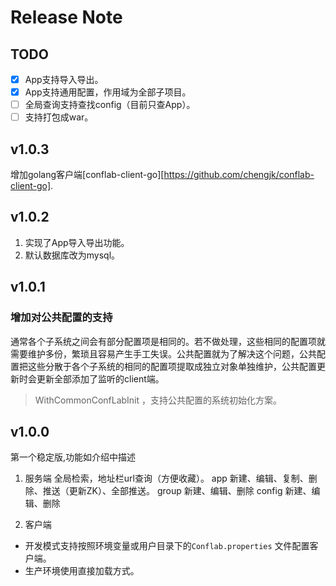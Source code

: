 # Release Note
## TODO
- [X] App支持导入导出。
- [X] App支持通用配置，作用域为全部子项目。
- [ ] 全局查询支持查找config（目前只查App）。
- [ ] 支持打包成war。

## v1.0.3
增加golang客户端[conflab-client-go][https://github.com/chengjk/conflab-client-go].

## v1.0.2
1. 实现了App导入导出功能。
2. 默认数据库改为mysql。

## v1.0.1

### 增加对公共配置的支持
通常各个子系统之间会有部分配置项是相同的。若不做处理，这些相同的配置项就需要维护多份，繁琐且容易产生手工失误。公共配置就为了解决这个问题，公共配置把这些分散于各个子系统的相同的配置项提取成独立对象单独维护，公共配置更新时会更新全部添加了监听的client端。

> WithCommonConfLabInit ，支持公共配置的系统初始化方案。

## v1.0.0
第一个稳定版,功能如介绍中描述
1. 服务端
 全局检索，地址栏url查询（方便收藏）。
 app 新建、编辑、复制、删除、推送（更新ZK）、全部推送。
 group 新建、编辑、删除
 config 新建、编辑、删除

2. 客户端
- 开发模式支持按照环境变量或用户目录下的`Conflab.properties` 文件配置客户端。
- 生产环境使用直接加载方式。
